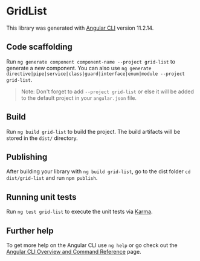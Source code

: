 # GridList

This library was generated with [Angular CLI](https://github.com/angular/angular-cli) version 11.2.14.

## Code scaffolding

Run `ng generate component component-name --project grid-list` to generate a new component. You can also use `ng generate directive|pipe|service|class|guard|interface|enum|module --project grid-list`.
> Note: Don't forget to add `--project grid-list` or else it will be added to the default project in your `angular.json` file. 

## Build

Run `ng build grid-list` to build the project. The build artifacts will be stored in the `dist/` directory.

## Publishing

After building your library with `ng build grid-list`, go to the dist folder `cd dist/grid-list` and run `npm publish`.

## Running unit tests

Run `ng test grid-list` to execute the unit tests via [Karma](https://karma-runner.github.io).

## Further help

To get more help on the Angular CLI use `ng help` or go check out the [Angular CLI Overview and Command Reference](https://angular.io/cli) page.
